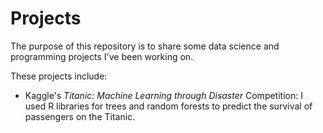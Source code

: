 # Projects

The purpose of this repository is to share some data science and programming projects I've been working on.

These projects include:

- Kaggle's *Titanic: Machine Learning through Disaster* Competition: I used R libraries for trees and random forests to predict the survival of passengers on the Titanic.

